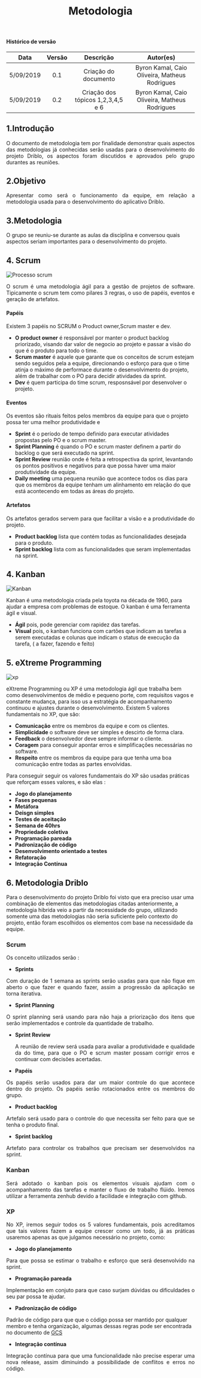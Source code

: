 ﻿---
id: metodologia
title: Metodologia
sidebar_label: Metodologia
---

#### Histórico de versão

|    Data    | Versão |                Descrição                |                                                  Autor(es)                                                   |
| :--------: | :----: | :-------------------------------------: | :----------------------------------------------------------------------------------------------------------: |
| 5/09/2019 |  0.1   |          Criação do documento           | Byron Kamal, Caio Oliveira, Matheus Rodrigues |
| 5/09/2019 |  0.2   |          Criação dos tópicos 1,2,3,4,5 e 6           | Byron Kamal, Caio Oliveira, Matheus Rodrigues |

## 1.Introdução

<p align='justify'>
O documento de metodologia tem por finalidade demonstrar quais aspectos das metodologias já conhecidas serão usadas para o desenvolvimento do projeto Driblo, os aspectos foram discutidos e aprovados pelo grupo durantes as reuniões.

## 2.Objetivo

<p align='justify'>
Apresentar como será o funcionamento da equipe, em relação a metodologia usada para o desenvolvimento do aplicativo Driblo.

## 3.Metodologia
<p align='justify'>

O grupo se reuniu-se durante as aulas da disciplina e conversou quais aspectos seriam importantes para o desenvolvimento do projeto.

## 4. Scrum

![Processo scrum](assets/scrum.png)

<p align='justify'>
O scrum é uma metodologia ágil para a gestão de projetos de software. Tipicamente o scrum tem como pilares 3 regras, o uso de papéis, eventos e geração de artefatos.

#### Papéis
<p align='justify'>

Existem 3 papéis no SCRUM o Product owner,Scrum master e dev. 
 - **O product owner** é responsável por manter o product backlog priorizado, visando dar valor de negocio ao projeto e passar a visão do que é o produto para todo o time. 
 - **Scrum master** é aquele que garante que os conceitos de scrum estejam sendo seguidos pela a equipe, direcionando o esforço para que o time atinja o máximo de performace durante o desenvolvimento do projeto, além de trabalhar com o PO para decidir atividades da sprint.
 - **Dev** é quem participa do time scrum, resposnsável por 
 desenvolver o projeto.  

#### Eventos
<p align='justify'>

Os eventos são rituais feitos pelos membros da equipe para que o projeto possa ter uma melhor produtividade e 

- **Sprint** é o período de tempo definido para executar atividades propostas pelo PO e o scrum master.
- **Sprint Planning** é quando o PO e scrum master definem a partir do backlog o que será executado na sprint.
- **Sprint Review** reunião onde é feita a retrospectiva da sprint, levantando os pontos positivos e negativos para que possa haver uma maior produtividade da equipe.
- **Daily meeting** uma pequena reunião que acontece todos os dias para que os membros da equipe tenham um alinhamento em relação do que está acontecendo em todas as áreas do projeto.

#### Artefatos
<p align='justify'>
Os artefatos gerados servem para que facilitar a visão e a produtividade do projeto.

 - **Product backlog**  lista que contém todas as funcionalidades desejada para o produto.
 - **Sprint backlog** lista com as funcionalidades que seram implementadas na sprint.

## 4. Kanban
<p align='justify'>

![Kanban](assets/kanban.png)

Kanban é uma metodologia criada pela toyota na década de 1960, para ajudar a empresa com problemas de estoque. 
O kanban é uma ferramenta ágil e visual.
- **Ágil** pois, pode gerenciar com rapidez das tarefas.
- **Visual** pois, o kanban funciona com cartões que indicam as tarefas a serem executadas e colunas que indicam o status de execução da tarefa, (
a fazer, fazendo e feito) 

## 5. eXtreme Programming
<p align='justify'>

![xp](assets/XP.png)


eXtreme Programming ou XP é uma metodologia ágil que trabalha bem como desenvolvimentos de médio e pequeno porte, com requisitos vagos e constante mudança, para isso us a estratégia de acompanhamento continuou e ajustes durante o desenvolvimento.
Existem 5 valores fundamentais no XP, que são:

<p align='justify'>

- **Comunicação** entre os membros da equipe e com os clientes.
- **Simplicidade** o software deve ser simples e descirto de forma clara.
- **Feedback**  o desenvolvedor deve sempre informar o cliente.
- **Coragem** para conseguir apontar erros e simplificações necessárias no software. 
- **Respeito** entre os membros da equipe para que tenha uma boa comunicação entre todas as partes envolvidas.
<p align='justify'>

Para conseguir seguir os valores fundamentais do XP são usadas práticas que reforçam esses valores, e são elas :
- **Jogo do planejamento**
- **Fases pequenas**
- **Metáfora**
- **Deisgn simples**
- **Testes de aceitação**
-  **Semana de 40hrs**
- **Propriedade coletiva**
- **Programação pareada** 
- **Padronização de código**
- **Desenvolvimento orientado a testes**
- **Refatoração**
- **Integração Contínua**
 
## 6. Metodologia Driblo

<p align='justify'>

Para o desenvolvimento do projeto Driblo foi visto que era preciso usar uma combinação de elementos das metodologias citadas anteriormente, a metodologia hibrida veio a partir da necessidade do grupo, utilizando somente uma das metodologias não seria suficiente pelo contexto do projeto, então foram escolhidos os elementos com base na necessidade da equipe.
### Scrum


Os conceito utilizados serão :

- **Sprints**

<p align='justify'>
Com duração de 1 semana as sprints serão usadas para que não fique em aberto o que fazer e quando fazer, assim a progressão da aplicação se torna iterativa.

- **Sprint Planning**
<p align='justify'>
O sprint planning será usando para não haja a priorização dos itens que serão implementados e controle da quantidade de trabalho.


- **Sprint Review**
  <p align='justify'>
   A reunião de review será usada para avaliar a produtividade e qualidade da do time, para que o PO e scrum master possam corrigir erros e continuar com decisões acertadas.
 - **Papéis**
 <p align='justify'> 
 Os papéis serão usados para dar um maior controle do que acontece dentro do projeto. Os papéis serão rotacionados entre os membros do grupo.
 
 - **Product backlog**
  <p align='justify'> 
 Artefalo será usado para o controle do que necessita ser feito para que se tenha o produto final.

 - **Sprint backlog** 
 <p align='justify'>
 Artefato para controlar os trabalhos  que precisam ser desenvolvidos na sprint.

 
### Kanban
<p align='justify'> 
Será adotado o kanban pois os elementos visuais ajudam com o acompanhamento das tarefas e manter o fluxo de trabalho flúido.
Iremos utilizar a ferramenta zenhub devido a facilidade e integração com github. 

### XP

<p align='justify'> 
No XP, iremos seguir todos os 5 valores fundamentais, pois acreditamos que tais valores fazem a equipe crescer como um todo, já as práticas usaremos apenas as que julgamos necessário no projeto, como:

- **Jogo do planejamento**
<p align='justify'>
 Para que possa se estimar o trabalho e esforço que será desenvolvido na sprint.

- **Programação pareada**
<p align='justify'>
Implementação em conjuto para que caso surjam dúvidas ou dificuldades o seu par possa te ajudar.  

- **Padronização de código**
<p align='justify'>

Padrão de código para que que o código possa ser mantido por qualquer membro e tenha organização, algumas dessas regras pode ser encontrada no documento de [GCS](gcs)

- **Integração contínua**
<p align='justify'>
Integração contínua para que uma funcionalidade não precise esperar uma nova release, assim diminuindo a possibilidade de conflitos e erros no código. 